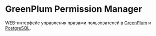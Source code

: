 # GreenPlum Permission Manager

WEB-интерфейс управления правами пользователей в [GreenPlum](https://greenplum.org/) и [PostgreSQL](https://www.postgresql.org/).

